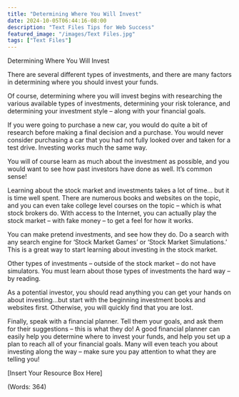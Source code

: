 ```yaml
---
title: "Determining Where You Will Invest"
date: 2024-10-05T06:44:16-08:00
description: "Text Files Tips for Web Success"
featured_image: "/images/Text Files.jpg"
tags: ["Text Files"]
---
```


Determining Where You Will Invest


There are several different types of investments, and there are many factors in determining where you should invest your funds.

Of course, determining where you will invest begins with researching the various available types of investments, determining your risk tolerance, and determining your investment style – along with your financial goals. 

If you were going to purchase a new car, you would do quite a bit of research before making a final decision and a purchase. You would never consider purchasing a car that you had not fully looked over and taken for a test drive. Investing works much the same way.

You will of course learn as much about the investment as possible, and you would want to see how past investors have done as well. It’s common sense!

Learning about the stock market and investments takes a lot of time… but it is time well spent. There are numerous books and websites on the topic, and you can even take college level courses on the topic – which is what stock brokers do. With access to the Internet, you can actually play the stock market – with fake money – to get a feel for how it works.

You can make pretend investments, and see how they do. Do a search with any search engine for ‘Stock Market Games’ or ‘Stock Market Simulations.’ This is a great way to start learning about investing in the stock market.

Other types of investments – outside of the stock market – do not have simulators. You must learn about those types of investments the hard way – by reading.

As a potential investor, you should read anything you can get your hands on about investing…but start with the beginning investment books and websites first. Otherwise, you will quickly find that you are lost.

Finally, speak with a financial planner. Tell them your goals, and ask them for their suggestions – this is what they do! A good financial planner can easily help you determine where to invest your funds, and help you set up a plan to reach all of your financial goals. Many will even teach you about investing along the way – make sure you pay attention to what they are telling you!


[Insert Your Resource Box Here]

(Words: 364)






